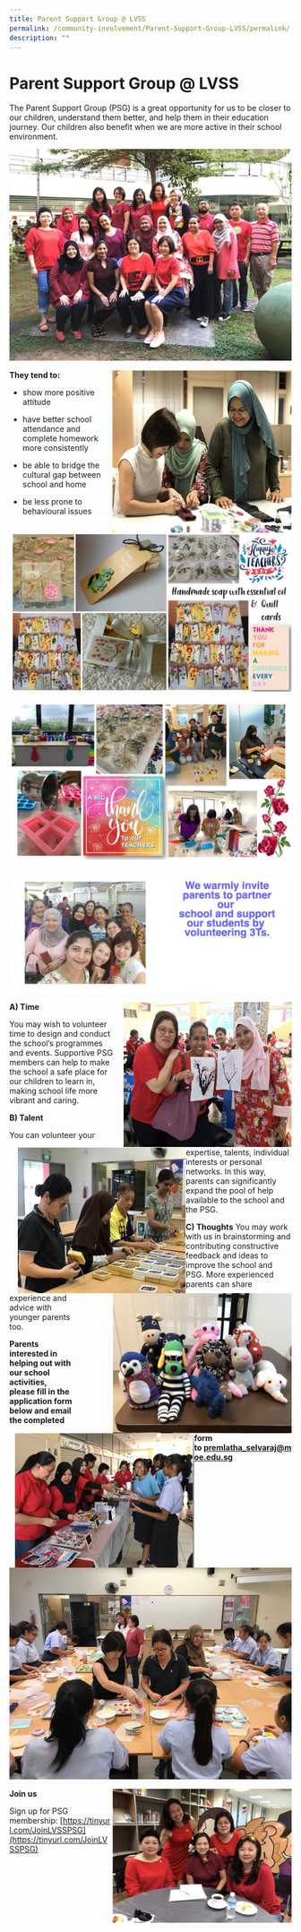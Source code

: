 ```yaml
---
title: Parent Support Group @ LVSS
permalink: /community-involvement/Parent-Support-Group-LVSS/permalink/
description: ""
---
```

Parent Support Group @ LVSS
===========================

The Parent Support Group (PSG) is a great opportunity for us to be closer to our children, understand them better, and help them in their education journey. Our children also benefit when we are more active in their school environment.

![](/images/PSG.jpeg)


<img src="/images/PSG.png" style="width:320px;height:290px;margin-left:15px;" align = "right">

**They tend to:**
  
*   show more positive attitude  
    
*   have better school attendance and complete homework more consistently  
    
*   be able to bridge the cultural gap between school and home  
    
*   be less prone to behavioural issues

![](/images/PSG1.jpeg)

![](/images/PSG2.jpeg)

![](/images/PSG3.png)


<img src="/images/PSG4.png" style="width:300px;height:260px;margin-left:15px;" align = "right">

**A) Time**

You may wish to volunteer time to design and conduct the school’s programmes and events. Supportive PSG members can help to make the school a safe place for our children to learn in, making school life more vibrant and caring.


<img src="/images/PSG5.png" style="width:300px;height:260px;margin-left:15px;" align = "left">

**B) Talent**

You can volunteer your expertise, talents, individual interests or personal networks. In this way, parents can significantly expand the pool of help available to the school and the PSG.




<img src="/images/PSG6.png" style="width:320px;height:250px;margin-left:70px;" align = "right">


**C) Thoughts**
You may work with us in brainstorming and contributing constructive feedback and ideas to improve the school and PSG. More experienced parents can share experience and advice with younger parents too.





<img src="/images/PSG7.png" style="width:320px;height:240px;margin-left:10px;" align = "left">

****Parents interested in helping out with our school activities, please fill in the application form below and email the completed form to [premlatha\_selvaraj@moe.edu.sg](mailto:premlatha_selvaraj@moe.edu.sg)****


![](/images/PSG8.jpeg)


<img src="/images/PSG9.png" style="width:320px;height:240px;margin-left:1px;" align = "right">

**Join us**

Sign up for PSG membership: [https://tinyurl.com/JoinLVSSPSG](https://tinyurl.com/JoinLVSSPSG)
